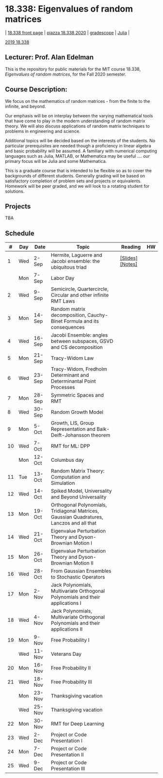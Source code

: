 # 18.338: Eigenvalues of random matrices

| [18.338 front page](http://web.mit.edu/18.338)  |
[piazza 18.338 2020](piazza.com/mit/fall2020/18338/home) |
[gradescope]() |
[Julia](https://julialang.org/) |

[2019 18.338](https://github.com/mitmath/18338/tree/2019)

## Lecturer: Prof. Alan Edelman

This is the repository for public materials for the MIT course 18.338, *Eigenvalues of random matrices*, for the Fall 2020 semester.

## Course Description:

We focus on the mathematics of random matrices - from the finite to the infinite, and beyond.

Our emphasis will be on interplay between the varying mathematical tools that have come to play in the modern understanding of random matrix theory. We will also discuss applications of random matrix techniques to problems in engineering and science.

Additional topics will be decided based on the interests of the students. No particular prerequisites are needed though a proficiency in linear algebra and basic probability will be assumed. A familiary with numerical computing languages such as Julia, MATLAB, or Mathematica may be useful .... our primary focus will be Julia and some Mathematica.

This is a graduate course that is intended to be flexible so as to cover the backgrounds of different students. Generally grading will be based on satisfactory completion of problem sets and projects or equivalents.  Homework will be peer graded, and we will look to a rotating student for solutions.

## Projects
TBA

## Schedule

|#|Day| Date |  Topic | Reading| HW |
|-|-|------|------|-----|--|
| 1  | Wed | 2-Sep  | Hermite, Laguerre and Jacobi ensemble: the ubiquitous triad                              |  [[Slides]](http://math.mit.edu/~edelman/talks/2014/mit_02_24_2014.pptx)[[Notes]](http://web.mit.edu/18.338/www/2018s/handouts/lec1.pdf)       |    |
|    | Mon | 7-Sep  | Labor Day                                                                                |         |    |
| 2  | Wed | 9-Sep  | Semicircle, Quartercircle, Circular and other infinite RMT Laws                          |  |  |
| 3  | Mon | 14-Sep | Random matrix decomposition, Cauchy-Binet Formula and its consequences                   |  |  |
| 4  | Wed | 16-Sep | Jacobi Ensemble: angles between subspaces, GSVD and CS decomposition                     |  |  |
| 5  | Mon | 21-Sep | Tracy-Widom Law                                                                          |  |  |
| 6  | Wed | 23-Sep | Tracy-Widom, Fredholm Determinant and Determinantal Point Processes                      |  |  |
| 7  | Mon | 28-Sep | Symmetric Spaces and RMT                                                                 |  |  |
| 8  | Wed | 30-Sep | Random Growth Model                                                                      |  |  |
| 9  | Mon | 5-Oct  | Growth, LIS, Group Representation and Baik-Deift-Johansson theorem                       |  |  |
| 10 | Wed | 7-Oct  | RMT for ML: DPP                                                                          |  |  |
|    | Mon | 12-Oct | Columbus day                                                                             |  |  |
| 11 | Tue | 13-Oct | Random Matrix Theory: Computation and Simulation                                         |  |  |
| 12 | Wed | 14-Oct | Spiked Model, Universality and Beyond Universality                                       |  |  |
| 13 | Mon | 19-Oct | Orthogonal Polynomials, Tridiagonal Matrices, Gaussian Quadratures, Lanczos and all that |  |  |
| 14 | Wed | 21-Oct | Eigenvalue Perturbation Theory and Dyson-Brownian Motion I                               |  |  |
| 15 | Mon | 26-Oct | Eigenvalue Perturbation Theory and Dyson-Brownian Motion II                              |  |  |
| 16 | Wed | 28-Oct | From Gaussian Ensembles to Stochastic Operators                                          |  |  |
| 17 | Mon | 2-Nov  | Jack Polynomials, Multivariate Orthogonal Polynomials and their applications I           |  |  |
| 18 | Wed | 4-Nov  | Jack Polynomials, Multivariate Orthogonal Polynomials and their applications II          |  |  |
| 19 | Mon | 9-Nov  | Free Probability I                                                                       |  |  |
|    | Wed | 11-Nov | Veterans Day                                                                             |  |  |
| 20 | Mon | 16-Nov | Free Probability II                                                                      |  |  |
| 21 | Wed | 18-Nov | Free Probability III                                                                     |  |  |
|    | Mon | 23-Nov | Thanksgiving vacation                                                                    |  |  |
|    | Wed | 25-Nov | Thanksgiving vacation                                                                    |  |  |
| 22 | Mon | 30-Nov | RMT for Deep Learning                                                                    |  |  |
| 23 | Wed | 2-Dec  | Project or Code Presentation I                                                           |  |  |
| 24 | Mon | 7-Dec  | Project or Code Presentation II                                                          |  |  |
| 25 | Wed | 9-Dec  | Project  or Code Presentation III                                                        |  |  |
